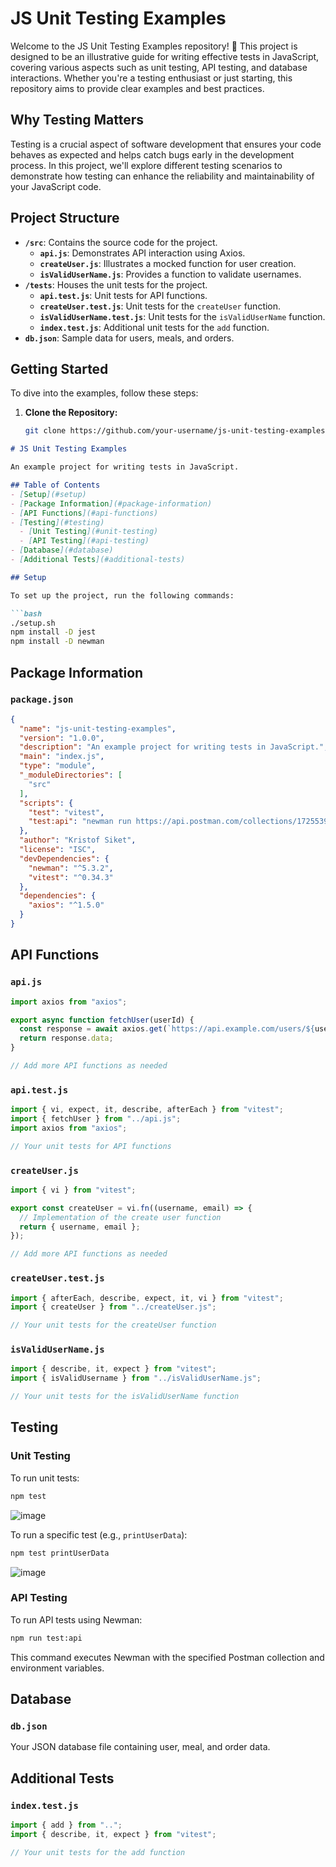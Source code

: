 # JS Unit Testing Examples

Welcome to the JS Unit Testing Examples repository! 🚀 This project is designed to be an illustrative guide for writing effective tests in JavaScript, covering various aspects such as unit testing, API testing, and database interactions. Whether you're a testing enthusiast or just starting, this repository aims to provide clear examples and best practices.

## Why Testing Matters

Testing is a crucial aspect of software development that ensures your code behaves as expected and helps catch bugs early in the development process. In this project, we'll explore different testing scenarios to demonstrate how testing can enhance the reliability and maintainability of your JavaScript code.

## Project Structure

- **`/src`**: Contains the source code for the project.
  - **`api.js`**: Demonstrates API interaction using Axios.
  - **`createUser.js`**: Illustrates a mocked function for user creation.
  - **`isValidUserName.js`**: Provides a function to validate usernames.
- **`/tests`**: Houses the unit tests for the project.
  - **`api.test.js`**: Unit tests for API functions.
  - **`createUser.test.js`**: Unit tests for the `createUser` function.
  - **`isValidUserName.test.js`**: Unit tests for the `isValidUserName` function.
  - **`index.test.js`**: Additional unit tests for the `add` function.
- **`db.json`**: Sample data for users, meals, and orders.

## Getting Started

To dive into the examples, follow these steps:

1. **Clone the Repository:**
   ```bash
   git clone https://github.com/your-username/js-unit-testing-examples.git


```markdown
# JS Unit Testing Examples

An example project for writing tests in JavaScript.

## Table of Contents
- [Setup](#setup)
- [Package Information](#package-information)
- [API Functions](#api-functions)
- [Testing](#testing)
  - [Unit Testing](#unit-testing)
  - [API Testing](#api-testing)
- [Database](#database)
- [Additional Tests](#additional-tests)

## Setup

To set up the project, run the following commands:

```bash
./setup.sh
npm install -D jest
npm install -D newman
```

## Package Information

### `package.json`

```json
{
  "name": "js-unit-testing-examples",
  "version": "1.0.0",
  "description": "An example project for writing tests in JavaScript.",
  "main": "index.js",
  "type": "module",
  "_moduleDirectories": [
    "src"
  ],
  "scripts": {
    "test": "vitest",
    "test:api": "newman run https://api.postman.com/collections/17255397-01f71f02-5d6b-4096-bbdc-86ba8c6d3f5d?access_key=PMAT-01HA1DMFGWQ9TK077ZFVT9DHGM --env-var \"baseUrl=http://localhost:3000\""
  },
  "author": "Kristof Siket",
  "license": "ISC",
  "devDependencies": {
    "newman": "^5.3.2",
    "vitest": "^0.34.3"
  },
  "dependencies": {
    "axios": "^1.5.0"
  }
}
```

## API Functions

### `api.js`

```javascript
import axios from "axios";

export async function fetchUser(userId) {
  const response = await axios.get(`https://api.example.com/users/${userId}`);
  return response.data;
}

// Add more API functions as needed
```

### `api.test.js`

```javascript
import { vi, expect, it, describe, afterEach } from "vitest";
import { fetchUser } from "../api.js";
import axios from "axios";

// Your unit tests for API functions
```

### `createUser.js`

```javascript
import { vi } from "vitest";

export const createUser = vi.fn((username, email) => {
  // Implementation of the create user function
  return { username, email };
});

// Add more API functions as needed
```

### `createUser.test.js`

```javascript
import { afterEach, describe, expect, it, vi } from "vitest";
import { createUser } from "../createUser.js";

// Your unit tests for the createUser function
```

### `isValidUserName.js`

```javascript
import { describe, it, expect } from "vitest";
import { isValidUsername } from "../isValidUserName.js";

// Your unit tests for the isValidUserName function
```

## Testing

### Unit Testing

To run unit tests:

```bash
npm test
```

![image](https://github.com/sndr157/BED_Testing/assets/127830026/ba9f92e8-5c97-413f-9768-c466d3c43f6f)



To run a specific test (e.g., `printUserData`):

```bash
npm test printUserData
```

![image](https://github.com/sndr157/Booking.prisma/assets/127830026/8729455e-33f4-42db-9aeb-6685b6d5c5a8)



### API Testing

To run API tests using Newman:

```bash
npm run test:api
```

This command executes Newman with the specified Postman collection and environment variables.

## Database

### `db.json`

Your JSON database file containing user, meal, and order data.

## Additional Tests

### `index.test.js`

```javascript
import { add } from "..";
import { describe, it, expect } from "vitest";

// Your unit tests for the add function
```
